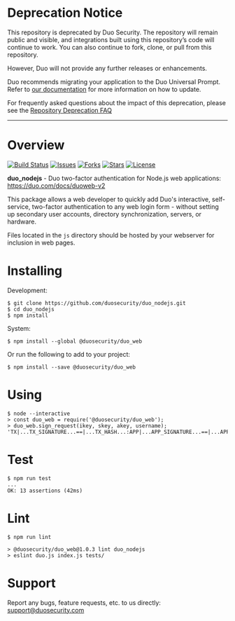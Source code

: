 # Deprecation Notice

This repository is deprecated by Duo Security.  The repository will remain public and visible, and integrations built using this repository’s code will continue to work.  You can also continue to fork, clone, or pull from this repository.

However, Duo will not provide any further releases or enhancements.

Duo recommends migrating your application to the Duo Universal Prompt. Refer to [our documentation](https://duo.com/docs/universal-prompt-update-guide) for more information on how to update.

For frequently asked questions about the impact of this deprecation, please see the [Repository Deprecation FAQ](https://duosecurity.github.io/faq.html)

----

# Overview

[![Build Status](https://github.com/duosecurity/duo_nodejs/workflows/Node%20CI/badge.svg)](https://github.com/duosecurity/duo_nodejs/actions)
[![Issues](https://img.shields.io/github/issues/duosecurity/duo_nodejs)](https://github.com/duosecurity/duo_nodejs/issues)
[![Forks](https://img.shields.io/github/forks/duosecurity/duo_nodejs)](https://github.com/duosecurity/duo_nodejs/network/members)
[![Stars](https://img.shields.io/github/stars/duosecurity/duo_nodejs)](https://github.com/duosecurity/duo_nodejs/stargazers)
[![License](https://img.shields.io/badge/License-View%20License-orange)](https://github.com/duosecurity/duo_nodejs/blob/master/LICENSE)

**duo_nodejs** - Duo two-factor authentication for Node.js web applications: https://duo.com/docs/duoweb-v2

This package allows a web developer to quickly add Duo's interactive, self-service, two-factor authentication to any web login form - without setting up secondary user accounts, directory synchronization, servers, or hardware.

Files located in the `js` directory should be hosted by your webserver for inclusion in web pages.

# Installing

Development:

```
$ git clone https://github.com/duosecurity/duo_nodejs.git
$ cd duo_nodejs
$ npm install
```

System:

```
$ npm install --global @duosecurity/duo_web
```

Or run the following to add to your project:

```
$ npm install --save @duosecurity/duo_web
```

# Using

```
$ node --interactive
> const duo_web = require('@duosecurity/duo_web');
> duo_web.sign_request(ikey, skey, akey, username);
'TX|...TX_SIGNATURE...==|...TX_HASH...:APP|...APP_SIGNATURE...==|...APP_HASH...'
```

# Test

```
$ npm run test
...
OK: 13 assertions (42ms)
```

# Lint

```
$ npm run lint

> @duosecurity/duo_web@1.0.3 lint duo_nodejs
> eslint duo.js index.js tests/
```

# Support

Report any bugs, feature requests, etc. to us directly: support@duosecurity.com

